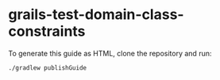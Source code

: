 # grails-test-domain-class-constraints

To generate this guide as HTML, clone the repository and run:

`./gradlew publishGuide`
